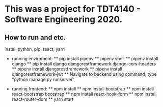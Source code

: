 # This was a project for TDT4140 - Software Engineering 2020. 


## How to run and etc.
install python, pip, react, yarn

* running enviroment:
** pip install pipenv
** pipenv shell
** pipenv install django
** pip install django djangorestframework django-cors-headers
** pipenv install djangorestframework
** pipenv install djangorestframework-jwt
** Navigate to backend using command, type "python manage.py runserver"

* running frontend:
** npm install
** npm install bootstrap
** npm install react-bootstrap bootstrap
** npm install react-hook-form
** npm install react-router-dom
** yarn start

